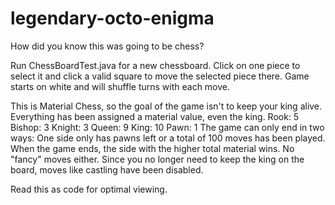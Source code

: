 # legendary-octo-enigma
How did you know this was going to be chess?

Run ChessBoardTest.java for a new chessboard.
Click on one piece to select it and click a valid square to move the selected piece there.
Game starts on white and will shuffle turns with each move.

This is Material Chess, so the goal of the game isn't to keep your king alive.
Everything has been assigned a material value, even the king.
Rook: 5       Bishop: 3
Knight: 3     Queen: 9
King: 10      Pawn: 1
The game can only end in two ways: One side only has pawns left or a total of 100 moves has been played.
When the game ends, the side with the higher total material wins. No "fancy" moves either.
Since you no longer need to keep the king on the board, moves like castling have been disabled.

Read this as code for optimal viewing.
